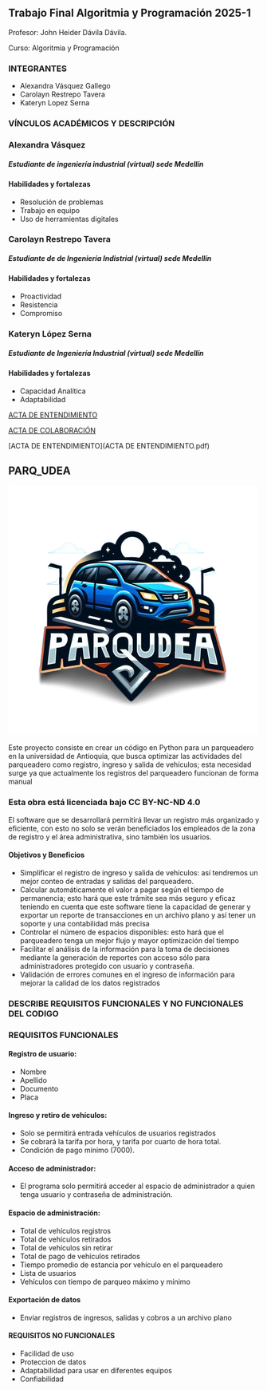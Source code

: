 ## Trabajo Final Algoritmia y Programación 2025-1
Profesor: John Heider Dávila Dávila.

Curso: Algoritmia y Programación

### INTEGRANTES
* Alexandra Vásquez Gallego
* Carolayn Restrepo Tavera
* Kateryn Lopez Serna


### VÍNCULOS ACADÉMICOS Y DESCRIPCIÓN

### Alexandra Vásquez
##### Estudiante de ingeniería industrial (virtual) sede Medellín
#### Habilidades y fortalezas
* Resolución de problemas
* Trabajo en equipo
* Uso de herramientas digitales

### Carolayn Restrepo Tavera
##### Estudiante de de Ingeniería Indistrial (virtual) sede Medellín

#### Habilidades y fortalezas
* Proactividad
* Resistencia
* Compromiso

### Kateryn López Serna
##### Estudiante de Ingeniería Industrial (virtual) sede Medellín

#### Habilidades y fortalezas
* Capacidad Analítica
* Adaptabilidad

[ACTA DE ENTENDIMIENTO](https://github.com/Alexandra-vasquez/Trabajo-final-_1/blob/main/ACTA%20DE%20ENTENDIMIENTO.pdf)

[ACTA DE COLABORACIÓN](https://github.com/Alexandra-vasquez/Trabajo-final-_1/blob/main/ACTA%20DE%20COLABORACI%C3%93N.pdf)

[ACTA DE ENTENDIMIENTO](ACTA DE ENTENDIMIENTO.pdf)


## PARQ_UDEA

![logo](https://github.com/Alexandra-vasquez/Trabajo-final-_1/blob/main/_69d15de4-b5a9-44d2-ad32-344f9d5e7cf0-removebg-preview.png?raw=true)

Este proyecto consiste en crear un código en Python para un parqueadero en la universidad de Antioquia, que busca optimizar las actividades del parqueadero como registro, ingreso y salida de vehículos; esta necesidad surge ya que actualmente los registros del parqueadero funcionan de forma manual

### Esta obra está licenciada bajo CC BY-NC-ND 4.0
El software que se desarrollará permitirá llevar un registro más organizado y eficiente, con esto no solo se verán beneficiados los empleados de la zona de registro y el área administrativa, sino también los usuarios.

#### Objetivos y Beneficios
*	Simplificar el registro de ingreso y salida de vehículos: así tendremos un mejor conteo de entradas y salidas del parqueadero.
*	Calcular automáticamente el valor a pagar según el tiempo de permanencia; esto hará que este trámite sea más seguro y eficaz teniendo en cuenta que este software tiene la capacidad de generar y exportar un reporte de transacciones en un archivo plano y así tener un soporte y una contabilidad más precisa 
*	Controlar el número de espacios disponibles:  esto hará que el parqueadero tenga un mejor flujo y mayor optimización del tiempo
*	Facilitar el análisis de la información para la toma de decisiones mediante la generación de reportes con acceso sólo para administradores protegido con usuario y contraseña.
*	Validación de errores comunes en el ingreso de información para mejorar la calidad de los datos registrados

### DESCRIBE REQUISITOS FUNCIONALES Y NO FUNCIONALES DEL CODIGO

### REQUISITOS FUNCIONALES 

#### Registro de usuario:
* Nombre
* Apellido
* Documento
* Placa

#### Ingreso y retiro de vehículos:
* Solo se permitirá entrada vehículos de usuarios registrados
* Se cobrará la tarifa por hora, y tarifa por cuarto de hora total.
* Condición de pago mínimo (7000).

#### Acceso de administrador: 
* El programa solo permitirá acceder al espacio de administrador a quien tenga usuario y contraseña de administración.

#### Espacio de administración:
* Total de vehículos registros
* Total de vehículos retirados
* Total de vehículos sin retirar
* Total de pago de vehículos retirados
* Tiempo promedio de estancia por vehículo en el parqueadero
* Lista de usuarios
* Vehículos con tiempo de parqueo máximo y mínimo

#### Exportación de datos
* Enviar registros de ingresos, salidas y cobros a un archivo plano


#### REQUISITOS NO FUNCIONALES 
* Facilidad de uso
* Proteccion de datos
* Adaptabilidad para usar en diferentes equipos
* Confiabilidad





